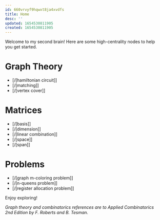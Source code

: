 ```yaml
---
id: 660vrvyf9hqwxt8ja4xvdfs
title: Home
desc: ''
updated: 1654530811905
created: 1654530811905
---
```

Welcome to my second brain!  Here are some high-centrality nodes to help you get started.
# Graph Theory
- [/[hamiltonian circuit]]
- [/[matching]]
- [/[vertex cover]]
#  Matrices
- [/[basis]]
- [/[dimension]]
- [/[linear combination]]
- [/[space]]
- [/[span]]
# Problems
- [/[graph m-coloring problem]]
- [/[n-queens problem]]
- [/[register allocation problem]]

Enjoy exploring!

*Graph theory and combinatorics references are to Applied Combinatorics 2nd Edition by F. Roberts and B. Tesman.*
